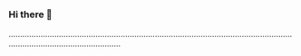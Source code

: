 ### Hi there 👋

.............................................................................................................................................................................